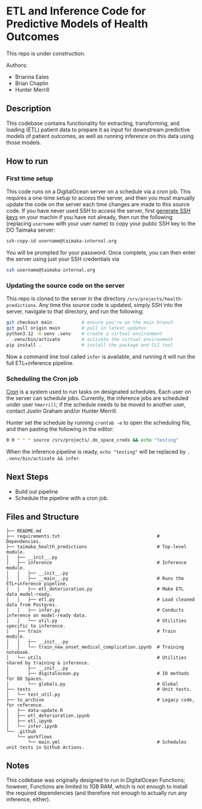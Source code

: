 # ETL and Inference Code for Predictive Models of Health Outcomes

This repo is under construction.

Authors:
- Brianna Eales
- Brian Chaplin
- Hunter Merrill

## Description

This codebase contains functionality for extracting, transforming, and loading (ETL) patient data to prepare it as input for downstream predictive models of patient outcomes, as well as running inference on this data using those models.

## How to run

### First time setup

This code runs on a DigitalOcean server on a schedule via a cron job. This requires a one-time setup to access the server, and then you must manually update the code on the server each time changes are made to this source code. If you have never used SSH to access the server, first [generate SSH keys](https://www.digitalocean.com/community/tutorials/how-to-configure-ssh-key-based-authentication-on-a-linux-server#step-1-creating-ssh-keys) on your machin if you have not already, then run the following (replacing `username` with your user name) to copy your public SSH key to the DO Taimaka server:

```bash
ssh-copy-id username@taimaka-internal.org
```

You will be prompted for your password. Once complete, you can then enter the server using just your SSH credentials via 

```bash
ssh username@taimaka-internal.org
```

### Updating the source code on the server

This repo is cloned to the server in the directory `/srv/projects/health-predictions`. Any time this source code is updated, simply SSH into the server, navigate to that directory, and run the following:

```bash
git checkout main           # ensure you're on the main branch
git pull origin main        # pull in latest updates
python3.12 -m venv .venv    # create a virtual environment
. .venv/bin/activate        # activate the virtual environment
pip install .               # install the package and CLI tool
```

Now a command line tool called `infer` is available, and running it will run the full ETL+inference pipeline.

### Scheduling the Cron job

[Cron](https://help.ubuntu.com/community/CronHowto) is a system used to run tasks on designated schedules. Each user on the server can schedule jobs. Currently, the inference jobs are scheduled under user `hmerrill`; if the schedule needs to be moved to another user, contact Justin Graham and/or Hunter Merrill.

Hunter set the schedule by running `crontab -e` to open the scheduling file, and then pasting the following in the editor:

```bash
0 0 * * * source /srv/projects/.do_space_creds && echo "testing"
```

When the inference pipeline is ready, `echo "testing"` will be replaced by `. .venv/bin/activate && infer`.

## Next Steps

- Build out pipeline
- Schedule the pipeline with a cron job.

## Files and Structure

```
├── README.md
├── requirements.txt                                    # Dependencies.
├── taimaka_health_predictions                          # Top-level module.
│   ├── __init__.py
│   ├── inference                                       # Inference module.
│   │   ├── __init__.py
│   │   ├── __main__.py                                 # Runs the ETL+inference pipeline.
│   │   ├── etl_deterioration.py                        # Make ETL data model-ready.
│   │   ├── etl.py                                      # Load cleaned data from Postgres.
│   │   ├── infer.py                                    # Conducts inference on model-ready data.
│   │   └── util.py                                     # Utilities specific to inference.
│   ├── train                                           # Train module.
│   │   ├── __init__.py
│   │   └── train_new_onset_medical_complication.ipynb  # Training notebook.
│   └── utils                                           # Utilities shared by training & inference.
│       ├── __init__.py
│       ├── digitalocean.py                             # IO methods for DO Spaces.
│       └── globals.py                                  # Global 
├── tests                                               # Unit tests.
│   └── test_util.py
├── to_archive                                          # Legacy code, for reference.
│   ├── data-update.R
│   ├── etl_deterioration.ipynb
│   ├── etl.ipynb
│   └── infer.ipynb
└── .github
    └── workflows
        └── main.yml                                    # Schedules unit tests in Github Actions.
```

## Notes

This codebase was originally designed to run in DigitalOcean Functions; however, Functions are limited to 1GB RAM, which is not enough to install the required dependencies (and therefore not enough to actually run any inference, either).